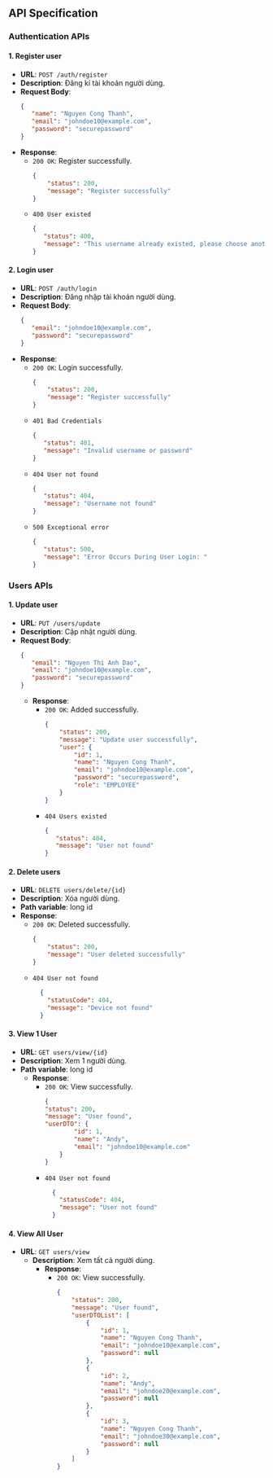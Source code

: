 ## API Specification

### Authentication APIs

#### 1. Register user
- **URL**: `POST /auth/register`
- **Description**: Đăng kí tài khoản người dùng.
- **Request Body**:
  ```json
  {
     "name": "Nguyen Cong Thanh",
     "email": "johndoe10@example.com",
     "password": "securepassword"
  }
  ```
- **Response**:
    - `200 OK`: Register successfully.
      ```json
      {
          "status": 200,
          "message": "Register successfully"
      }
      ```
    - `400 User existed`
      ```json
      {
         "status": 400,
         "message": "This username already existed, please choose another username"     
      }
      ```

#### 2. Login user
- **URL**: `POST /auth/login`
- **Description**: Đăng nhập tài khoản người dùng.
- **Request Body**:
  ```json
  {
     "email": "johndoe10@example.com",
     "password": "securepassword"
  }
  ```
- **Response**:
    - `200 OK`: Login successfully.
      ```json
      {
          "status": 200,
          "message": "Register successfully"
      }
      ```
    - `401 Bad Credentials`
      ```json
      {
         "status": 401,
         "message": "Invalid username or password"     
      }
      ```
    - `404 User not found`
      ```json
      {
         "status": 404,
         "message": "Username not found"     
      }
      ```
  - `500 Exceptional error`
    ```json
    {
       "status": 500,
       "message": "Error Occurs During User Login: "     
    }
    ```
    
### Users APIs

#### 1. Update user
- **URL**: `PUT /users/update`
- **Description**: Cập nhật người dùng.
- **Request Body**:
  ```json
  {
     "email": "Nguyen Thi Anh Dao",
     "email": "johndoe10@example.com",
     "password": "securepassword"
  }
  ```
  - **Response**:
      - `200 OK`: Added successfully.
        ```json
        {
            "status": 200,
            "message": "Update user successfully",
            "user": {
                "id": 1,
                "name": "Nguyen Cong Thanh",
                "email": "johndoe10@example.com",
                "password": "securepassword",
                "role": "EMPLOYEE"
            }
        }
        ```
      - `404 Users existed`
        ```json
        {
           "status": 404,
           "message": "User not found"     
        }
        ```

#### 2. Delete users
- **URL**: `DELETE users/delete/{id}`
- **Description**: Xóa người dùng.
- **Path variable**: long id
- **Response**:
    - `200 OK`: Deleted successfully.
      ```json
      {
          "status": 200,
          "message": "User deleted successfully"
      }
      ```
    - `404 User not found`
        ```json
          {
            "statusCode": 404,
            "message": "Device not found"     
          }
        ```

#### 3. View 1 User
- **URL**: `GET users/view/{id}`
- **Description**: Xem 1 người dùng.
- **Path variable**: long id
  - **Response**:
      - `200 OK`: View successfully.
        ```json
        {
        "status": 200,
        "message": "User found",
        "userDTO": {
                "id": 1,
                "name": "Andy",
                "email": "johndoe10@example.com"
            }
        }
        ```
      - `404 User not found`
          ```json
            {
              "statusCode": 404,
              "message": "User not found"     
            }
          ```

#### 4. View All User
- **URL**: `GET users/view`
  - **Description**: Xem tất cả người dùng.
      - **Response**:
          - `200 OK`: View successfully.
            ```json
            {
                "status": 200,
                "message": "User found",
                "userDTOList": [
                    {
                        "id": 1,
                        "name": "Nguyen Cong Thanh",
                        "email": "johndoe10@example.com",
                        "password": null
                    },
                    {
                        "id": 2,
                        "name": "Andy",
                        "email": "johndoe20@example.com",
                        "password": null
                    },
                    {
                        "id": 3,
                        "name": "Nguyen Cong Thanh",
                        "email": "johndoe30@example.com",
                        "password": null
                    }
                ]
            }
            ```
